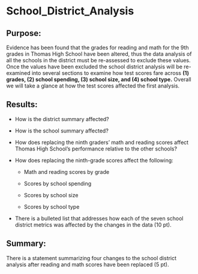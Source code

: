 # School_District_Analysis
## Purpose:
Evidence has been found that the grades for reading and math for the 9th grades in Thomas High School have been altered, thus the data analysis of all the schools in the district must be re-assessed to exclude these values. Once the values have been excluded the school district analysis will be re-examined into several sections to examine how test scores fare across **(1) grades, (2) school spending, (3) school size, and (4) school type.** Overall we will take a glance at how the test scores affected the first analysis. 

## Results:
* How is the district summary affected?



* How is the school summary affected?


* How does replacing the ninth graders’ math and reading scores affect Thomas High School’s performance relative to the other schools?


* How does replacing the ninth-grade scores affect the following:
  * Math and reading scores by grade


  * Scores by school spending


  * Scores by school size


  * Scores by school type


* There is a bulleted list that addresses how each of the seven school district metrics was affected by the changes in the data (10 pt).


## Summary:

There is a statement summarizing four changes to the school district analysis after reading and math scores have been replaced (5 pt).

